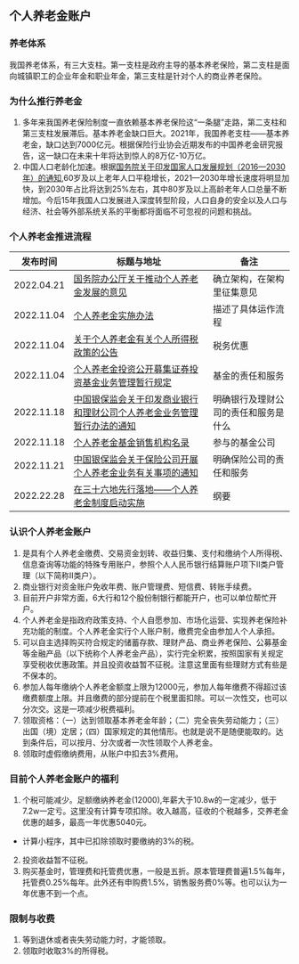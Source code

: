 ## 个人养老金账户

### 养老体系
我国养老体系，有三大支柱。第一支柱是政府主导的基本养老保险，第二支柱是面向城镇职工的企业年金和职业年金，第三支柱是针对个人的商业养老保险。

### 为什么推行养老金
1. 多年来我国养老保险制度一直依赖基本养老保险这“一条腿”走路，第二支柱和第三支柱发展滞后。基本养老金缺口巨大。2021年，我国养老支柱——基本养老金，缺口达到7000亿元。根据保险行业协会近期发布的中国养老金研究报告，这一缺口在未来十年将达到惊人的8万亿-10万亿。
2. 中国人口老龄化加速。根据[国务院关于印发国家人口发展规划（2016—2030年）的通知](http://www.gov.cn/zhengce/content/2017-01/25/content_5163309.htm),60岁及以上老年人口平稳增长，2021—2030年增长速度将明显加快，到2030年占比将达到25%左右，其中80岁及以上高龄老年人口总量不断增加。今后15年我国人口发展进入深度转型阶段，人口自身的安全以及人口与经济、社会等外部系统关系的平衡都将面临不可忽视的问题和挑战。

### 个人养老金推进流程
|发布时间|标题与地址|备注
|--|--|--|
|2022.04.21|[国务院办公厅关于推动个人养老金发展的意见](http://www.gov.cn/zhengce/content/2022-04/21/content_5686402.htm)|确立架构，在架构里征集意见|
|2022.11.04|[个人养老金实施办法](http://www.mohrss.gov.cn/xxgk2020/fdzdgknr/zcfg/gfxwj/shbx/202211/t20221104_489354.html)|描述了具体运作流程|
|2022.11.04|[关于个人养老金有关个人所得税政策的公告](http://szs.mof.gov.cn/zhengcefabu/202211/t20221104_3849838.htm)|税务优惠|
|2022.11.04|[个人养老金投资公开募集证券投资基金业务管理暂行规定](http://www.csrc.gov.cn/csrc/c101954/c6289701/content.shtml)|基金的责任和服务|
|2022.11.18|[中国银保监会关于印发商业银行和理财公司个人养老金业务管理暂行办法的通知](http://www.cbirc.gov.cn/cn/view/pages/govermentDetail.html?docId=1082274&itemId=4215&generaltype=1)|明确银行及理财公司的责任和服务是什么|
|2022.11.18|[个人养老金基金销售机构名录](http://www.csrc.gov.cn/csrc/c101900/c6550572/content.shtml)|参与的基金公司|
|2022.11.21|[中国银保监会关于保险公司开展个人养老金业务有关事项的通知](http://www.gov.cn/zhengce/zhengceku/2022-11/23/content_5728387.htm)|明确保险公司的责任和服务|
|2022.22.28|[在三十六地先行落地——个人养老金制度启动实施](http://www.gov.cn/zhengce/2022-11/27/content_5729046.htm)|纲要|


### 认识个人养老金账户
1. 是具有个人养老金缴费、交易资金划转、收益归集、支付和缴纳个人所得税、信息查询等功能的特殊专用账户，参照个人人民币银行结算账户项下Ⅱ类户管理（以下简称Ⅱ类户）。
2. 商业银行对资金账户免收年费、账户管理费、短信费、转账手续费。
3. 目前开户非常方面，6大行和12个股份制银行都能开户，也可以单位帮忙开户。
4. 个人养老金是指政府政策支持、个人自愿参加、市场化运营、实现养老保险补充功能的制度。个人养老金实行个人账户制，缴费完全由参加人个人承担。
5. 可以自主选择购买符合规定的储蓄存款、理财产品、商业养老保险、公募基金等金融产品（以下统称个人养老金产品），实行完全积累，按照国家有关规定享受税收优惠政策。并且投资收益暂不征税。注意这里面有些理财方式有些是不保本的。
6. 参加人每年缴纳个人养老金额度上限为12000元，参加人每年缴费不得超过该缴费额度上限。并且缴费的部分提前在个税里面扣除。可以一次性交，也可以分次交。这是一项减少税费福利。
7. 领取资格：（一）达到领取基本养老金年龄；（二）完全丧失劳动能力；（三）出国（境）定居；（四）国家规定的其他情形。也就是说不是随便能取的。达到条件后，可以按月、分次或者一次性领取个人养老金。
8. 领取时虚假缴纳费用，从账户中扣去3%费用。

### 目前个人养老金账户的福利
1. 个税可能减少。足额缴纳养老金(12000),年薪大于10.8w的一定减少，低于7.2w一定亏。这里没有计算专项扣除。收入越高，征收的个税越多，交养老金优惠的越多，最高一年优惠5040元。
  - 计算小程序，其中已扣除领取时要缴纳的3%的税。
2. 投资收益暂不征税。
3. 购买基金时，管理费和托管费优惠，一般是五折。原本管理费普遍1.5%每年，托管费0.25%每年。此外还有申购费1.5%，销售服务费0%等。也可以认为一年优惠不到一个点。

### 限制与收费
1. 等到退休或者丧失劳动能力时，才能领取。
2. 领取时收取3%的所得税。






